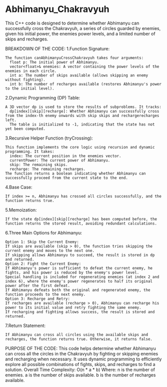 # Abhimanyu_Chakravyuh

This C++ code is designed to determine whether Abhimanyu can successfully cross the Chakravyuh, a series of circles guarded by enemies, given his initial power, the enemies power levels, and a limited number of skips and recharges.

BREAKDOWN OF THE CODE:
  1.Function Signature:
  
    The function canAbhimanyuCrossChakravyuh takes four arguments:
      float p: The initial power of Abhimanyu.
      vector<float>& enemies: A vector containing the power levels of the enemies in each circle.
      int a: The number of skips available (allows skipping an enemy without fighting).
      int b: The number of recharges available (restores Abhimanyu's power to the initial level).  
      
  2.Dynamic Programming (DP) Table:

    A 3D vector dp is used to store the results of subproblems. It tracks:
      dp[index][skip][recharge]: Whether Abhimanyu can successfully cross from the index-th enemy onwards with skip skips and rechargerecharges left.
      The table is initialized to -1, indicating that the state has not yet been computed.
      
  3.Recursive Helper Function (tryCrossing):
  
    This function implements the core logic using recursion and dynamic programming. It takes:
      index: The current position in the enemies vector.
      currentPower: The current power of Abhimanyu.
      skip: The remaining skips.
      recharge: The remaining recharges.
    The function returns a boolean indicating whether Abhimanyu can successfully proceed from the current state to the end.
    
  4.Base Case:

    If index >= n, Abhimanyu has crossed all circles successfully, and the function returns true.
    
  5.Memoization:

    If the state dp[index][skip][recharge] has been computed before, the function returns the stored result, avoiding redundant calculations.
    
  6.Three Main Options for Abhimanyu:

    Option 1: Skip the Current Enemy:
    If skips are available (skip > 0), the function tries skipping the current enemy and moves to the next one.
    If skipping allows Abhimanyu to succeed, the result is stored in dp and returned.
    Option 2: Fight the Current Enemy:
    If Abhimanyu's power is sufficient to defeat the current enemy, he fights, and his power is reduced by the enemy's power level.
    Special handling is included for regenerating enemies (at index 2 and index 6), where the enemy's power regenerates to half its original power after the first defeat.
    If Abhimanyu defeats both the original and regenerated enemy, the function proceeds to the next enemy.
    Option 3: Recharge and Retry: 
    If recharges are available (recharge > 0), Abhimanyu can recharge his power to its initial value and retry fighting the same enemy.
    If recharging and fighting allows success, the result is stored and returned.
    
  7.Return Statement:

    If Abhimanyu can cross all circles using the available skips and recharges, the function returns true. Otherwise, it returns false.


    
PURPOSE OF THE CODE:
      This code helps determine whether Abhimanyu can cross all the circles in the Chakravyuh by fighting or skipping enemies and recharging when necessary. It uses dynamic programming to efficiently explore all possible combinations of fights, skips, and recharges to find a solution.
      Overall Time Complexity: O(n * a * b)
      Where:
      n is the number of enemies.
      a is the number of skips available.
      b is the number of recharges available.
